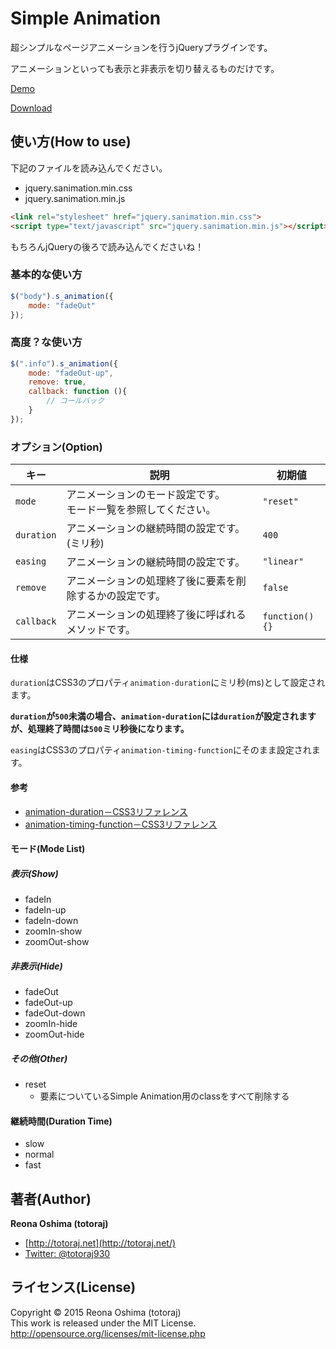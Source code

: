 # Simple Animation

超シンプルなページアニメーションを行うjQueryプラグインです。

アニメーションといっても表示と非表示を切り替えるものだけです。

[Demo](http://totoraj930.github.io/jquery-simple-animation)

[Download](http://totoraj930.github.io/jquery-simple-animation/)

## 使い方(How to use)

下記のファイルを読み込んでください。

* jquery.sanimation.min.css
* jquery.sanimation.min.js

```html
<link rel="stylesheet" href="jquery.sanimation.min.css">
<script type="text/javascript" src="jquery.sanimation.min.js"></script>
```

もちろんjQueryの後ろで読み込んでくださいね！

### 基本的な使い方

```javascript
$("body").s_animation({
	mode: "fadeOut"
});
```

### 高度？な使い方
```javascript
$(".info").s_animation({
	mode: "fadeOut-up",
	remove: true,
	callback: function (){
		// コールバック
	}
});
```


### オプション(Option)

|キー|説明|初期値|
|-------|-------|-------|
|`mode`|アニメーションのモード設定です。<br>モード一覧を参照してください。|`"reset"`|
|`duration`|アニメーションの継続時間の設定です。(ミリ秒)|`400`|
|`easing`|アニメーションの継続時間の設定です。|`"linear"`|
|`remove`|アニメーションの処理終了後に要素を削除するかの設定です。|`false`|
|`callback`|アニメーションの処理終了後に呼ばれるメソッドです。|`function(){}`|

#### 仕様

`duration`はCSS3のプロパティ`animation-duration`にミリ秒(ms)として設定されます。

**`duration`が`500`未満の場合、`animation-duration`には`duration`が設定されますが、処理終了時間は`500`ミリ秒後になります。**

`easing`はCSS3のプロパティ`animation-timing-function`にそのまま設定されます。  

#### 参考

* [animation-duration－CSS3リファレンス](http://www.htmq.com/css3/animation-duration.shtml)
* [animation-timing-function－CSS3リファレンス](http://www.htmq.com/css3/animation-timing-function.shtml)

#### モード(Mode List)

##### 表示(Show)

* fadeIn
* fadeIn-up
* fadeIn-down
* zoomIn-show
* zoomOut-show

##### 非表示(Hide)

* fadeOut
* fadeOut-up
* fadeOut-down
* zoomIn-hide
* zoomOut-hide

##### その他(Other)

* reset
  - 要素についているSimple Animation用のclassをすべて削除する


#### 継続時間(Duration Time)

* slow
* normal
* fast

## 著者(Author)
**Reona Oshima (totoraj)**
* [http://totoraj.net](http://totoraj.net/)
* [Twitter: @totoraj930](https://twitter.com/totoraj930/)


## ライセンス(License)
Copyright &copy; 2015 Reona Oshima (totoraj)  
This work is released  under the MIT License.  
<http://opensource.org/licenses/mit-license.php>